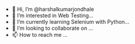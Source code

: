 - 👋 Hi, I’m @harshalkumarjondhale
- 👀 I’m interested in Web Testing...
- 🌱 I’m currently learning Selenium with Python...
- 💞️ I’m looking to collaborate on ...
- 📫 How to reach me ...

<!---
harshalkumarjondhale/harshalkumarjondhale is a ✨ special ✨ repository because its `README.md` (this file) appears on your GitHub profile.
You can click the Preview link to take a look at your changes.
--->
